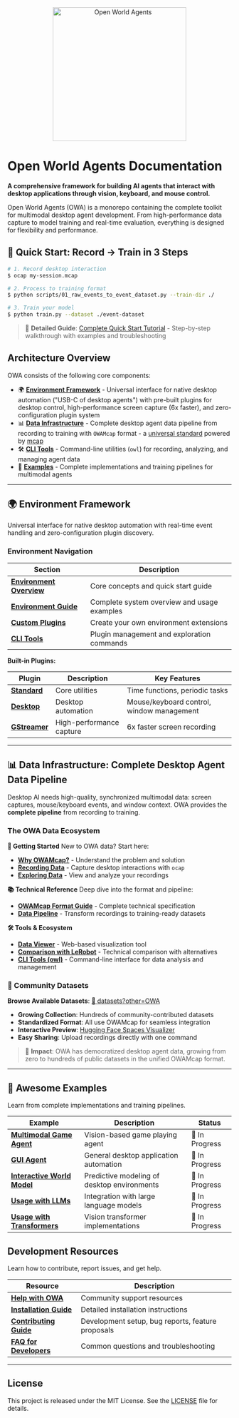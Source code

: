 <div align="center">
  <img src="images/owa-logo.jpg" alt="Open World Agents" width="300"/>
</div>

# Open World Agents Documentation

**A comprehensive framework for building AI agents that interact with desktop applications through vision, keyboard, and mouse control.**

Open World Agents (OWA) is a monorepo containing the complete toolkit for multimodal desktop agent development. From high-performance data capture to model training and real-time evaluation, everything is designed for flexibility and performance.

## 🚀 Quick Start: Record → Train in 3 Steps

<!-- SYNC-ID: quick-start-3-steps -->
```bash
# 1. Record desktop interaction
$ ocap my-session.mcap

# 2. Process to training format
$ python scripts/01_raw_events_to_event_dataset.py --train-dir ./

# 3. Train your model
$ python train.py --dataset ./event-dataset
```

> 📖 **Detailed Guide**: [Complete Quick Start Tutorial](quick-start.md) - Step-by-step walkthrough with examples and troubleshooting
<!-- END-SYNC: quick-start-3-steps -->

## Architecture Overview

OWA consists of the following core components:

<!-- SYNC-ID: core-components-list -->
- 🌍 **[Environment Framework](env/index.md)** - Universal interface for native desktop automation ("USB-C of desktop agents") with pre-built plugins for desktop control, high-performance screen capture (6x faster), and zero-configuration plugin system
- 📊 **[Data Infrastructure](data/index.md)** - Complete desktop agent data pipeline from recording to training with `OWAMcap` format - a [universal standard](data/getting-started/why-owamcap.md) powered by [mcap](https://mcap.dev/)
- 🛠️ **[CLI Tools](cli/index.md)** - Command-line utilities (`owl`) for recording, analyzing, and managing agent data
- 🤖 **[Examples](examples/)** - Complete implementations and training pipelines for multimodal agents
<!-- END-SYNC: core-components-list -->

---

## 🌍 Environment Framework

Universal interface for native desktop automation with real-time event handling and zero-configuration plugin discovery.

### Environment Navigation

| Section | Description |
|---------|-------------|
| **[Environment Overview](env/index.md)** | Core concepts and quick start guide |
| **[Environment Guide](env/guide.md)** | Complete system overview and usage examples |
| **[Custom Plugins](env/custom_plugins.md)** | Create your own environment extensions |
| **[CLI Tools](cli/env.md)** | Plugin management and exploration commands |

**Built-in Plugins:**

| Plugin | Description | Key Features |
|--------|-------------|--------------|
| **[Standard](env/plugins/std.md)** | Core utilities | Time functions, periodic tasks |
| **[Desktop](env/plugins/desktop.md)** | Desktop automation | Mouse/keyboard control, window management |
| **[GStreamer](env/plugins/gst.md)** | High-performance capture | 6x faster screen recording |

---

## 📊 Data Infrastructure: Complete Desktop Agent Data Pipeline

Desktop AI needs high-quality, synchronized multimodal data: screen captures, mouse/keyboard events, and window context. OWA provides the **complete pipeline** from recording to training.

### The OWA Data Ecosystem

**🎯 Getting Started**
New to OWA data? Start here:

- **[Why OWAMcap?](data/getting-started/why-owamcap.md)** - Understand the problem and solution
- **[Recording Data](data/getting-started/recording-data.md)** - Capture desktop interactions with `ocap`
- **[Exploring Data](data/getting-started/exploring-data.md)** - View and analyze your recordings

**📚 Technical Reference**
Deep dive into the format and pipeline:

- **[OWAMcap Format Guide](data/technical-reference/format-guide.md)** - Complete technical specification
- **[Data Pipeline](data/technical-reference/data-pipeline.md)** - Transform recordings to training-ready datasets

**🛠️ Tools & Ecosystem**

- **[Data Viewer](data/tools/viewer.md)** - Web-based visualization tool
- **[Comparison with LeRobot](data/tools/comparison-with-lerobot.md)** - Technical comparison with alternatives
- **[CLI Tools (owl)](cli/index.md)** - Command-line interface for data analysis and management

### 🤗 Community Datasets

<!-- SYNC-ID: community-datasets -->
**Browse Available Datasets**: [🤗 datasets?other=OWA](https://huggingface.co/datasets?other=OWA)

- **Growing Collection**: Hundreds of community-contributed datasets
- **Standardized Format**: All use OWAMcap for seamless integration
- **Interactive Preview**: [Hugging Face Spaces Visualizer](https://huggingface.co/spaces/open-world-agents/visualize_dataset)
- **Easy Sharing**: Upload recordings directly with one command

> 🚀 **Impact**: OWA has democratized desktop agent data, growing from zero to hundreds of public datasets in the unified OWAMcap format.
<!-- END-SYNC: community-datasets -->

---

## 🤖 Awesome Examples
Learn from complete implementations and training pipelines.

| Example | Description | Status |
|---------|-------------|---------|
| **[Multimodal Game Agent](examples/multimodal_game_agent.md)** | Vision-based game playing agent | 🚧 In Progress |
| **[GUI Agent](examples/gui_agent.md)** | General desktop application automation | 🚧 In Progress |
| **[Interactive World Model](examples/interactive_world_model.md)** | Predictive modeling of desktop environments | 🚧 In Progress |
| **[Usage with LLMs](examples/usage_with_llm.md)** | Integration with large language models | 🚧 In Progress |
| **[Usage with Transformers](examples/usage_with_transformers.md)** | Vision transformer implementations | 🚧 In Progress |

## Development Resources
Learn how to contribute, report issues, and get help.

| Resource | Description |
|----------|-------------|
| **[Help with OWA](help_with_owa.md)** | Community support resources |
| **[Installation Guide](install.md)** | Detailed installation instructions |
| **[Contributing Guide](contributing.md)** | Development setup, bug reports, feature proposals |
| **[FAQ for Developers](faq_dev.md)** | Common questions and troubleshooting |

---

## License

This project is released under the MIT License. See the [LICENSE](https://github.com/open-world-agents/open-world-agents/blob/main/LICENSE) file for details.

